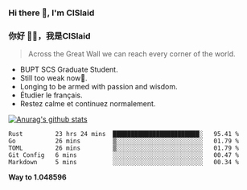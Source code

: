 ### Hi there 👋, I'm ClSlaid
### 你好 👋🏻️，我是ClSlaid


> Across the Great Wall we can reach every corner of the world.

<!--- 🔭 I'm currently working on [simple BUPT-CES's 16-bits CPU Developing course](https://github.com/ClSlaid/Naive_CPU). -->
<!-- - 🔭 I'm currently working on PingCAP's Talent Plan, wish I could commit a PR to Chaos Mesh! -->
<!-- - 🔭 I'm currently preparing for Postgraduate Recruiting Test. -->
<!-- 🔭 Intern of @datafuselabs. -->

- BUPT SCS Graduate Student.
- Still too weak now🥬.
- Longing to be armed with passion and wisdom.
- Étudier le français.
- Restez calme et continuez normalement.

[![Anurag's github stats](https://github-readme-stats.vercel.app/api?username=ClSlaid&layout=compact&show_icons=true)](https://github.com/anuraghazra/github-readme-stats)
<!--START_SECTION:waka-->
```text
Rust         23 hrs 24 mins  ████████████████████████░   95.41 % 
Go           26 mins         ▒░░░░░░░░░░░░░░░░░░░░░░░░   01.79 % 
TOML         26 mins         ▒░░░░░░░░░░░░░░░░░░░░░░░░   01.79 % 
Git Config   6 mins          ░░░░░░░░░░░░░░░░░░░░░░░░░   00.47 % 
Markdown     5 mins          ░░░░░░░░░░░░░░░░░░░░░░░░░   00.34 % 
```
<!--END_SECTION:waka-->

**Way to 1.048596**

<!--
**ClSlaid/ClSlaid** is a ✨ _special_ ✨ repository because its `README.md` (this file) appears on your GitHub profile.

Here are some ideas to get you started:

- 🔭 I’m currently working on ...
- 🌱 I’m currently learning ...
- 👯 I’m looking to collaborate on ...
- 🤔 I’m looking for help with ...
- 💬 Ask me about ...
- 📫 How to reach me: ...
- 😄 Pronouns: ...
- ⚡ Fun fact: ...
-->
